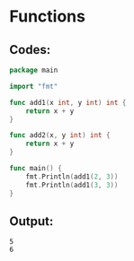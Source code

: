 # Functions

## Codes:

```go
package main

import "fmt"

func add1(x int, y int) int {
    return x + y
}

func add2(x, y int) int {
    return x + y
}

func main() {
    fmt.Println(add1(2, 3))
    fmt.Println(add1(3, 3))
}
```

## Output:

```text
5
6
```

